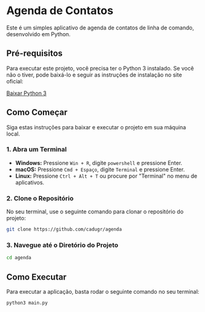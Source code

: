 # Agenda de Contatos

Este é um simples aplicativo de agenda de contatos de linha de comando, desenvolvido em Python.

## Pré-requisitos

Para executar este projeto, você precisa ter o Python 3 instalado. Se você não o tiver, pode baixá-lo e seguir as instruções de instalação no site oficial:

[Baixar Python 3](https://www.python.org/downloads/)

## Como Começar

Siga estas instruções para baixar e executar o projeto em sua máquina local.

### 1. Abra um Terminal

*   **Windows:** Pressione `Win + R`, digite `powershell` e pressione Enter.
*   **macOS:** Pressione `Cmd + Espaço`, digite `Terminal` e pressione Enter.
*   **Linux:** Pressione `Ctrl + Alt + T` ou procure por "Terminal" no menu de aplicativos.

### 2. Clone o Repositório

No seu terminal, use o seguinte comando para clonar o repositório do projeto:

```bash
git clone https://github.com/cadugr/agenda
```

### 3. Navegue até o Diretório do Projeto

```bash
cd agenda
```

## Como Executar

Para executar a aplicação, basta rodar o seguinte comando no seu terminal:

```bash
python3 main.py
```
